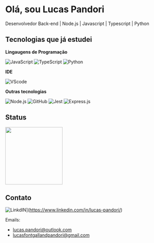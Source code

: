 # Olá, sou Lucas Pandori
Desenvolvedor Back-end | Node.js | Javascript | Typescript | Python

## Tecnologias que já estudei

**Lingaugens de Programação**

![JavaScript](https://img.shields.io/badge/JavaScript-F7DF1E?style=for-the-badge&logo=javascript&logoColor=black) ![TypeScript](https://img.shields.io/badge/TypeScript-007ACC?style=for-the-badge&logo=typescript&logoColor=white) ![Python](https://img.shields.io/badge/Python-14354C?style=for-the-badge&logo=python&logoColor=white)

**IDE**

![VScode](https://img.shields.io/badge/Visual_Studio_Code-0078D4?style=for-the-badge&logo=visual%20studio%20code&logoColor=white)

**Outras tecnologias**

![Node.js](https://img.shields.io/badge/Node.js-43853D?style=for-the-badge&logo=node.js&logoColor=white) ![GitHub](https://img.shields.io/badge/GitHub-100000?style=for-the-badge&logo=github&logoColor=white) ![Jest](https://img.shields.io/badge/Jest-323330?style=for-the-badge&logo=Jest&logoColor=whit) ![Express.js](https://img.shields.io/badge/Express.js-404D59?style=for-the-badge)

## Status

<img loading="lazy" height="180em" src="https://github-readme-stats.vercel.app/api?username=LucasPandori&show_icons=true&theme=radical&include_all_commits=true&count_private=false"/>

## Contato
![LinkdIN](https://img.shields.io/badge/LinkedIn-0077B5?style=for-the-badge&logo=linkedin&logoColor=white)](https://www.linkedin.com/in/lucas-pandori/)

Emails:
* lucas.pandori@outlook.com
* lucasfontgallandpandori@gmail.com
